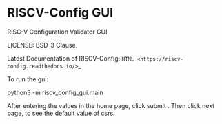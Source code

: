RISCV-Config GUI
=================

RISC-V Configuration Validator GUI

LICENSE: BSD-3 Clause.

Latest Documentation of RISCV-Config: `HTML <https://riscv-config.readthedocs.io/>`_

To run the gui:

python3 -m riscv_config_gui.main 

After entering the values in the home page, click submit .
Then click next page, to see the default value of csrs.

